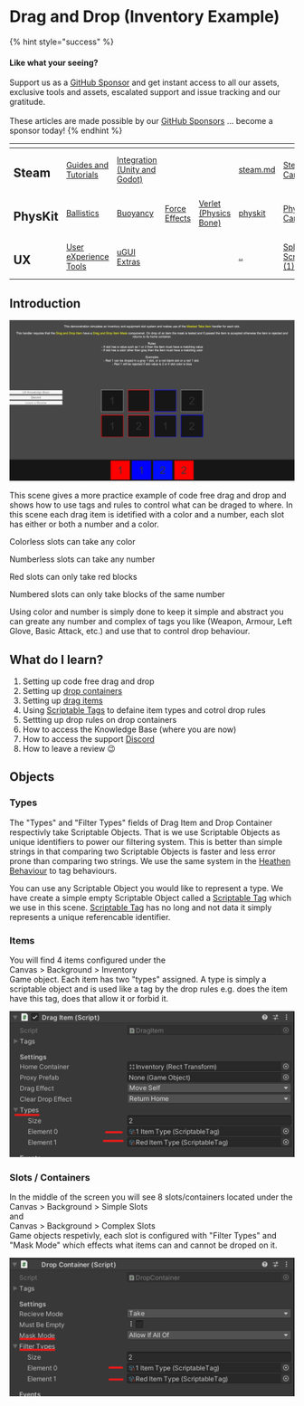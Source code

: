 # Drag and Drop (Inventory Example)

{% hint style="success" %}
#### Like what your seeing?

Support us as a [GitHub Sponsor](../../../../become-a-sponsor/) and get instant access to all our assets, exclusive tools and assets, escalated support and issue tracking and our gratitude.\
\
These articles are made possible by our [GitHub Sponsors](../../../../become-a-sponsor/) ... become a sponsor today!
{% endhint %}

<table data-view="cards"><thead><tr><th></th><th></th><th></th><th></th><th></th><th data-hidden data-card-target data-type="content-ref"></th><th data-hidden data-card-cover data-type="files"></th></tr></thead><tbody><tr><td><h2>Steam</h2></td><td><a href="../../../../steam/steam.md">Guides and Tutorials</a></td><td><a href="../../../steamworks/">Integration (Unity and Godot)</a></td><td></td><td></td><td><a href="../../../../steam/steam.md">steam.md</a></td><td><a href="../../../../.gitbook/assets/Steamworks Card.png">Steamworks Card.png</a></td></tr><tr><td><h2>PhysKit</h2></td><td><a href="../../../physkit/sample-scenes/fantasy-style-ballistic-simulation.md">Ballistics</a></td><td><a href="../../../physkit/sample-scenes/1-buoyancy-example.md">Buoyancy</a></td><td><a href="../../../physkit/sample-scenes/1-force-effect-fields.md">Force Effects</a></td><td><a href="../../../physkit/sample-scenes/2-verlet-spring-skinned-mesh.md">Verlet (Physics Bone)</a></td><td><a href="../../../physkit/">physkit</a></td><td><a href="../../../../.gitbook/assets/PhysKit Card.png">PhysKit Card.png</a></td></tr><tr><td><h2>UX</h2></td><td><a href="../core-concepts/">User eXperience Tools</a></td><td><a href="../ugui-extras/">uGUI Extras</a></td><td></td><td></td><td><a href="../../">..</a></td><td><a href="../../../../.gitbook/assets/Splash Screen (1).png">Splash Screen (1).png</a></td></tr></tbody></table>

## Introduction

![](<../../../../.gitbook/assets/image (174) (1) (1).png>)

This scene gives a more practice example of code free drag and drop and shows how to use tags and rules to control what can be draged to where. In this scene each drag item is idetified with a color and a number, each slot has either or both a number and a color.&#x20;

Colorless slots can take any color

Numberless slots can take any number

Red slots can only take red blocks

Numbered slots can  only take blocks of the same number

Using color and number is simply done to keep it simple and abstract you can greate any number and complex of tags you like (Weapon, Armour, Left Glove, Basic Attack, etc.) and use that to control drop behaviour.

## What do I learn?

1. Setting up code free drag and drop
2. Setting up [drop containers](../../components/drop-container.md)
3. Setting up [drag items](../../components/drag-item.md)
4. Using [Scriptable Tags](../../../system-core/scriptable-tags.md) to defaine item types and cotrol drop rules
5. Settting up drop rules on drop containers
6. How to access the Knowledge Base (where you are now)
7. How to access the support [Discord ](https://discord.gg/6X3xrRc)
8. How to leave a review 😉

## Objects

### Types

The "Types" and "Filter Types" fields of Drag Item and Drop Container respectivly take Scriptable Objects. That is we use Scriptable Objects as unique identifiers to power our filtering system. This is better than simple strings in that comparing two Scriptable Objects is faster and less error prone than comparing two strings. We use the same system in the [Heathen Behaviour](../../../system-core/scriptable-tags.md) to tag behaviours.

You can use any Scriptable Object you would like to represent a type. We have create a simple empty Scriptable Object called a [Scriptable Tag](../../../system-core/scriptable-tags.md) which we use in this scene. [Scriptable Tag](../../../system-core/scriptable-tags.md) has no long and not data it simply represents a unique referencable identifier.

### Items

You will find 4 items configured under the \
Canvas > Background > Inventory \
Game object. Each item has two "types" assigned. A type is simply a scriptable object and is used like a tag by the drop rules e.g. does the item have this tag, does that allow it or forbid it.

![](<../../../../.gitbook/assets/image (163) (1) (1) (1) (1).png>)

### Slots / Containers

In the middle of the screen you will see 8 slots/containers located under the \
Canvas > Background > Simple Slots \
and\
Canvas > Background > Complex Slots\
Game objects respetivly, each slot is configured with "Filter Types" and "Mask Mode" which effects what items can and cannot be droped on it.

![](<../../../../.gitbook/assets/image (172) (1).png>)
